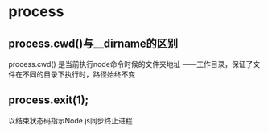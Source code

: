 # process

## process.cwd()与__dirname的区别

process.cwd() 是当前执行node命令时候的文件夹地址 ——工作目录，保证了文件在不同的目录下执行时，路径始终不变

## process.exit(1);
以结束状态码指示Node.js同步终止进程